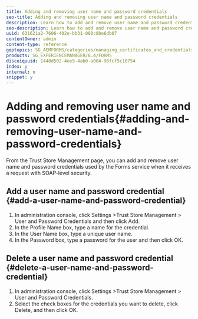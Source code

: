 ```yaml
---
title: Adding and removing user name and password credentials
seo-title: Adding and removing user name and password credentials
description: Learn how to add and remove user name and password credentials.
seo-description: Learn how to add and remove user name and password credentials.
uuid: 631621a2-7606-402e-bb31-080c8be6db07
contentOwner: admin
content-type: reference
geptopics: SG_AEMFORMS/categories/managing_certificates_and_credentials
products: SG_EXPERIENCEMANAGER/6.4/FORMS
discoiquuid: 1440d502-4ee9-4ab0-a004-96fcf5c10754
index: y
internal: n
snippet: y
---
```


# Adding and removing user name and password credentials{#adding-and-removing-user-name-and-password-credentials}

From the Trust Store Management page, you can add and remove user name and password credentials used by the Forms service when it receives a request with SOAP-level security.

## Add a user name and password credential {#add-a-user-name-and-password-credential}

1. In administration console, click Settings &gt;Trust Store Management &gt; User and Password Credentials and then click Add.
1. In the Profile Name box, type a name for the credential.
1. In the User Name box, type a unique user name. 
1. In the Password box, type a password for the user and then click OK.

## Delete a user name and password credential {#delete-a-user-name-and-password-credential}

1. In administration console, click Settings &gt;Trust Store Management &gt; User and Password Credentials.
1. Select the check boxes for the credentials you want to delete, click Delete, and then click OK.

